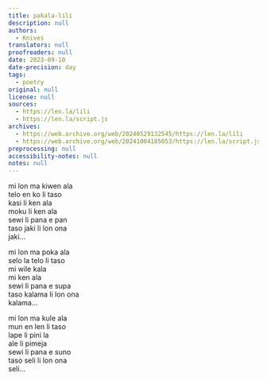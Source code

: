 ```yaml
---
title: pakala-lili
description: null
authors:
  - Knives
translators: null
proofreaders: null
date: 2023-09-10
date-precision: day
tags:
  - poetry
original: null
license: null
sources:
  - https://len.la/lili
  - https://len.la/script.js
archives:
  - https://web.archive.org/web/20240529132545/https://len.la/lili
  - https://web.archive.org/web/20241004185053/https://len.la/script.js
preprocessing: null
accessibility-notes: null
notes: null
---
```


mi lon ma kiwen ala  
telo en ko li taso  
kasi li ken ala  
moku li ken ala  
sewi li pana e pan  
taso jaki li lon ona  
jaki...

mi lon ma poka ala  
selo la telo li taso  
mi wile kala  
mi ken ala  
sewi li pana e supa  
taso kalama li lon ona  
kalama...

mi lon ma kule ala  
mun en len li taso  
lape li pini la  
ale li pimeja  
sewi li pana e suno  
taso seli li lon ona  
seli...
